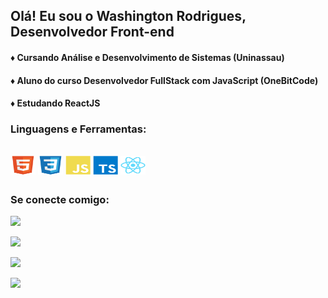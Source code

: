## Olá! Eu sou o Washington Rodrigues, Desenvolvedor Front-end

#### ♦ Cursando Análise e Desenvolvimento de Sistemas (Uninassau)

#### ♦ Aluno do curso Desenvolvedor FullStack com JavaScript (OneBitCode)

#### ♦ Estudando ReactJS

### Linguagens e Ferramentas:

<div style="display: inline_block"><br>

  <img align="center" alt="Wash-HTML" height="30" width="40" src="https://raw.githubusercontent.com/devicons/devicon/master/icons/html5/html5-original.svg">
  
  <img align="center" alt="Wash-CSS" height="30" width="40" src="https://raw.githubusercontent.com/devicons/devicon/master/icons/css3/css3-original.svg">
  
  <img align="center" alt="Wash-Js" height="30" width="40" src="https://raw.githubusercontent.com/devicons/devicon/master/icons/javascript/javascript-plain.svg">

  <img align="center" alt="Wash-Ts" height="30" width="40" src="https://raw.githubusercontent.com/devicons/devicon/master/icons/typescript/typescript-plain.svg">

  <img align="center" alt="Wash-React" height="30" width="40" src="https://raw.githubusercontent.com/devicons/devicon/master/icons/react/react-original.svg">

  



</div>

##

### Se conecte comigo:

<div> 

  <a href="https://www.linkedin.com/in/washington-rodrigues-575162255/" target="_blank"><img src="https://img.shields.io/badge/-LinkedIn-%230077B5?style=for-the-badge&logo=linkedin&logoColor=white" target="_blank"></a> 

  <a href="https://instagram.com/washrodrigues_" target="_blank"><img src="https://img.shields.io/badge/-Instagram-%23E4405F?style=for-the-badge&logo=instagram&logoColor=white" target="_blank"></a>

  <a href="https://tiktok.com/@washingtonrodrigues_" target="_blank"><img src="https://img.shields.io/badge/TikTok-ffffff?style=for-the-badge&logo=tiktok&logoColor=black" target="_blank"></a>

  <a href="mailto:washrodriigues@gmail.com"><img src="https://img.shields.io/badge/-Gmail-FF0000?style=for-the-badge&logo=gmail&logoColor=white" target="_blank"></a>

</div>

##




